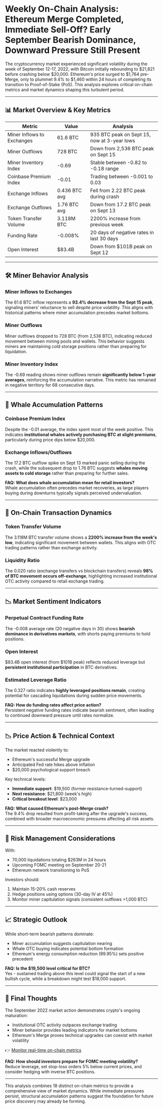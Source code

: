 # Weekly On-Chain Analysis: Ethereum Merge Completed, Immediate Sell-Off? Early September Bearish Dominance, Downward Pressure Still Present

The cryptocurrency market experienced significant volatility during the week of September 12-17, 2022, with Bitcoin initially rebounding to $21,821 before crashing below $20,000. Ethereum's price surged to $1,764 pre-Merge, only to plummet 9.4% to $1,460 within 24 hours of completing its transition to Proof-of-Stake (PoS). This analysis explores critical on-chain metrics and market dynamics shaping this turbulent period.

---

## 📊 Market Overview & Key Metrics

| Metric | Value | Analysis |
|-------|-------|----------|
| Miner Inflows to Exchanges | 61.6 BTC | 935 BTC peak on Sept 15, now at 3-year lows |
| Miner Outflows | 728 BTC | Down from 2,536 BTC peak on Sept 15 |
| Miner Inventory Index | -0.69 | Stable between -0.82 to -0.18 range |
| Coinbase Premium Index | -0.01 | Trading between -0.001 to 0.03 |
| Exchange Inflows | 0.436 BTC avg | Fell from 2.22 BTC peak during crash |
| Exchange Outflows | 1.76 BTC avg | Down from 17.2 BTC peak on Sept 13 |
| Token Transfer Volume | 3.118M BTC | 2200% increase from previous week |
| Funding Rate | -0.008% | 20 days of negative rates in last 30 days |
| Open Interest | $83.4B | Down from $101B peak on Sept 12 |

---

## 🛠️ Miner Behavior Analysis

### Miner Inflows to Exchanges
The 61.6 BTC inflow represents a **93.4% decrease from the Sept 15 peak**, signaling miners' reluctance to sell despite price volatility. This aligns with historical patterns where miner accumulation precedes market bottoms.

### Miner Outflows
Miner outflows dropped to 728 BTC (from 2,536 BTC), indicating reduced movement between mining pools and wallets. This behavior suggests miners are maintaining cold storage positions rather than preparing for liquidation.

### Miner Inventory Index
The -0.69 reading shows miner outflows remain **significantly below 1-year averages**, reinforcing the accumulation narrative. This metric has remained in negative territory for 68 consecutive days.

---

## 🐋 Whale Accumulation Patterns

### Coinbase Premium Index
Despite the -0.01 average, the index spent most of the week positive. This indicates **institutional whales actively purchasing BTC at slight premiums**, particularly during price dips below $20,000.

### Exchange Inflows/Outflows
The 17.2 BTC outflow spike on Sept 13 marked panic selling during the crash, while the subsequent drop to 1.76 BTC suggests **whales moving assets to cold storage** rather than preparing for further sales.

**FAQ: What does whale accumulation mean for retail investors?**  
Whale accumulation often precedes market recoveries, as large players buying during downturns typically signals perceived undervaluation.

---

## 🧠 On-Chain Transaction Dynamics

### Token Transfer Volume
The 3.118M BTC transfer volume shows a **2200% increase from the week's low**, indicating significant movement between wallets. This aligns with OTC trading patterns rather than exchange activity.

### Liquidity Ratio
The 0.020 ratio (exchange transfers vs blockchain transfers) reveals **98% of BTC movement occurs off-exchange**, highlighting increased institutional OTC activity compared to retail exchange trading.

---

## 📉 Market Sentiment Indicators

### Perpetual Contract Funding Rate
The -0.008 average rate (20 negative days in 30) shows **bearish dominance in derivatives markets**, with shorts paying premiums to hold positions.

### Open Interest
$83.4B open interest (from $101B peak) reflects reduced leverage but **persistent institutional participation** in BTC derivatives.

### Estimated Leverage Ratio
The 0.327 ratio indicates **highly leveraged positions remain**, creating potential for cascading liquidations during sudden price movements.

**FAQ: How do funding rates affect price action?**  
Persistent negative funding rates indicate bearish sentiment, often leading to continued downward pressure until rates normalize.

---

## 📉 Price Action & Technical Context

The market reacted violently to:
- Ethereum's successful Merge upgrade
- Anticipated Fed rate hikes above inflation
- $20,000 psychological support breach

Key technical levels:
- **Immediate support**: $19,500 (former resistance-turned-support)
- **Next resistance**: $21,800 (week's high)
- **Critical breakout level**: $23,000

**FAQ: What caused Ethereum's post-Merge crash?**  
The 9.4% drop resulted from profit-taking after the upgrade's success, combined with broader macroeconomic pressures affecting all risk assets.

---

## 🧮 Risk Management Considerations

With:
- 70,000 liquidations totaling $263M in 24 hours
- Upcoming FOMC meeting on September 20-21
- Ethereum network transitioning to PoS

Investors should:
1. Maintain 15-20% cash reserves
2. Hedge positions using options (30-day IV at 45%)
3. Monitor miner capitulation signals (consistent outflows >1,000 BTC)

---

## 📈 Strategic Outlook

While short-term bearish patterns dominate:
- Miner accumulation suggests capitulation nearing
- Whale OTC buying indicates potential bottom formation
- Ethereum's energy consumption reduction (99.95%) sets positive precedent

**FAQ: Is the $19,500 level critical for BTC?**  
Yes - sustained trading above this level could signal the start of a new bullish cycle, while a breakdown might test $18,000 support.

---

## 🧠 Final Thoughts

The September 2022 market action demonstrates crypto's ongoing maturation:
- Institutional OTC activity outpaces exchange trading
- Miner behavior provides leading indicators for market bottoms
- Ethereum's Merge proves technical upgrades can coexist with market volatility

👉 [Monitor real-time on-chain metrics](https://bit.ly/okx-bonus)

**FAQ: How should investors prepare for FOMC meeting volatility?**  
Reduce leverage, set stop-loss orders 5% below current prices, and consider hedging with inverse BTC positions.

---

This analysis combines 18 distinct on-chain metrics to provide a comprehensive view of market dynamics. While immediate pressures persist, structural accumulation patterns suggest the foundation for future price discovery may already be forming.